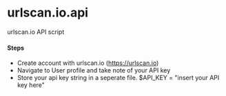 # urlscan.io.api
urlscan.io API script

#### Steps
- Create account with urlscan.io (https://urlscan.io)
- Navigate to User profile and take note of your API key
- Store your api key string in a seperate file. $API_KEY = "insert your API key here"
